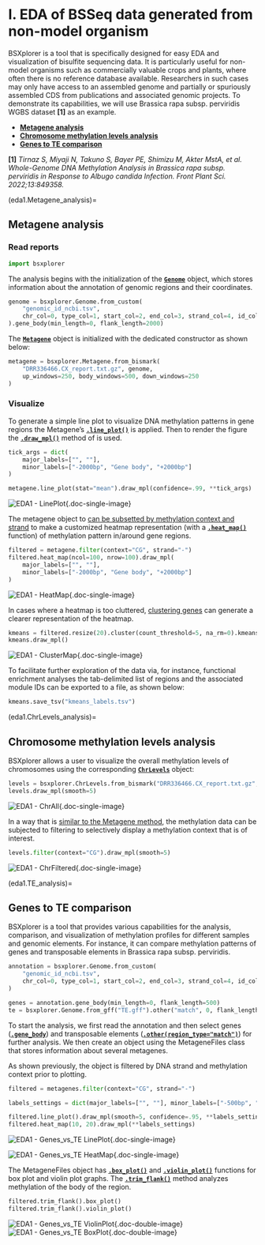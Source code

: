 # I. EDA of BSSeq data generated from non-model organism

BSXplorer is a tool that is specifically designed for easy EDA and visualization of bisulfite sequencing data. 
It is particularly useful for non-model organisms such as commercially valuable crops and plants, 
where often there is no reference database available. 
Researchers in such cases may only have access to an assembled genome and partially or 
spuriously assembled CDS from publications and associated genomic projects. 
To demonstrate its capabilities, we will use Brassica rapa subsp. perviridis WGBS dataset **[1]** as an example.

- [**Metagene analysis**](eda1.Metagene_analysis)
- [**Chromosome methylation levels analysis**](eda1.ChrLevels_analysis)
- [**Genes to TE comparison**](eda1.TE_analysis)

**[1]** _Tirnaz S, Miyaji N, Takuno S, Bayer PE, Shimizu M, Akter MstA, et al. Whole-Genome DNA Methylation Analysis in 
Brassica rapa subsp. perviridis in Response to Albugo candida Infection. Front Plant Sci. 2022;13:849358._

(eda1.Metagene_analysis)=
## Metagene analysis

### Read reports

```python
import bsxplorer
```

The analysis begins with the initialization of the [**`Genome`**](bsxplorer.Genome) object, 
which stores information about the annotation of genomic regions and their coordinates.

```python
genome = bsxplorer.Genome.from_custom(
    "genomic_id_ncbi.tsv",
    chr_col=0, type_col=1, start_col=2, end_col=3, strand_col=4, id_col=5, has_header=True
).gene_body(min_length=0, flank_length=2000)
```

The [**`Metagene`**](bsxplorer.Metagene) object is initialized with the dedicated constructor as shown below:

```python
metagene = bsxplorer.Metagene.from_bismark(
    "DRR336466.CX_report.txt.gz", genome, 
    up_windows=250, body_windows=500, down_windows=250
)
```

### Visualize

To generate a simple line plot to visualize DNA methylation patterns in gene regions the 
Metagene’s  [**`.line_plot()`**](bsxplorer.Metagene.line_plot) is applied. 
Then to render the figure the [**`.draw_mpl()`**](bsxplorer.LinePlot.draw_mpl) method of is used.

```python
tick_args = dict(
    major_labels=["", ""], 
    minor_labels=["-2000bp", "Gene body", "+2000bp"]
)

metagene.line_plot(stat="mean").draw_mpl(confidence=.99, **tick_args)
```

![EDA1 - LinePlot](../images/eda1nonmodel/lp.png){.doc-single-image}

The metagene object to [can be subsetted by methylation context and strand](bsxplorer.Metagene.filter) to make a 
customized heatmap representation (with a [**`.heat_map()`**](bsxplorer.Metagene.heat_map) function) 
of methylation pattern in/around gene regions.

```python
filtered = metagene.filter(context="CG", strand="-")
filtered.heat_map(ncol=100, nrow=100).draw_mpl(
    major_labels=["", ""], 
    minor_labels=["-2000bp", "Gene body", "+2000bp"]
)
```

![EDA1 - HeatMap](../images/eda1nonmodel/hm.png){.doc-single-image}

In cases where a heatmap is too cluttered, [clustering genes](bsxplorer.Metagene.cluster) can generate a clearer representation of the heatmap.

```python
kmeans = filtered.resize(20).cluster(count_threshold=5, na_rm=0).kmeans(n_clusters=10)
kmeans.draw_mpl()
```

![EDA1 - ClusterMap](../images/eda1nonmodel/cm.png){.doc-single-image}

To facilitate further exploration of the data via, for instance, functional enrichment analyses the tab-delimited list 
of regions and the associated module IDs can be exported to a file, as shown below:

```python
kmeans.save_tsv("kmeans_labels.tsv")
```

(eda1.ChrLevels_analysis)=
## Chromosome methylation levels analysis

BSXplorer allows a user to visualize the overall methylation levels of chromosomes using the corresponding 
[**`ChrLevels`**](bsxplorer.ChrLevels) object:

```python
levels = bsxplorer.ChrLevels.from_bismark("DRR336466.CX_report.txt.gz", chr_min_length=10**6, window_length=10**6)
levels.draw_mpl(smooth=5)
```

![EDA1 - ChrAll](../images/eda1nonmodel/chr_all.png){.doc-single-image}

In a way that is [similar to the Metagene method](bsxplorer.ChrLevels.filter), the methylation data 
can be subjected to filtering to selectively display a methylation context that is of interest.

```python
levels.filter(context="CG").draw_mpl(smooth=5)
```

![EDA1 - ChrFiltered](../images/eda1nonmodel/chr_filtered.png){.doc-single-image}

(eda1.TE_analysis)=
## Genes to TE comparison

BSXplorer is a tool that provides various capabilities for the analysis, comparison, 
and visualization of methylation profiles for different samples and genomic elements. 
For instance, it can compare methylation patterns of genes and transposable elements in Brassica rapa subsp. perviridis.

```python
annotation = bsxplorer.Genome.from_custom(
    "genomic_id_ncbi.tsv",
    chr_col=0, type_col=1, start_col=2, end_col=3, strand_col=4, id_col=5,    has_header=True
)

genes = annotation.gene_body(min_length=0, flank_length=500)
te = bsxplorer.Genome.from_gff("TE.gff").other("match", 0, flank_length=500)
```

To start the analysis, we first read the annotation and then select genes ([**`.gene_body`**](bsxplorer.Genome.gene_body)) 
and transposable elements ([**`.other(region_type="match")`**](bsxplorer.Genome.other)) for further analysis. 
We then create an object using the MetageneFiles class that stores information about several metagenes.

As shown previously, the object is filtered by DNA strand and methylation context prior to plotting.

```python
filtered = metagenes.filter(context="CG", strand="-")

labels_settings = dict(major_labels=["", ""], minor_labels=["-500bp", "Body", "+500bp"])

filtered.line_plot().draw_mpl(smooth=5, confidence=.95, **labels_settings)
filtered.heat_map(10, 20).draw_mpl(**labels_settings)
```

![EDA1 - Genes_vs_TE LinePlot](../images/eda1nonmodel/g_vs_te_lp.png){.doc-single-image}

![EDA1 - Genes_vs_TE HeatMap](../images/eda1nonmodel/g_vs_te_hm.png){.doc-single-image}

The MetageneFiles object has [**`.box_plot()`**](bsxplorer.MetageneFiles.box_plot) and 
[**`.violin_plot()`**](bsxplorer.MetageneFiles.violun_plot) functions for box plot and violin plot graphs. 
The [**`.trim_flank()`**](bsxplorer.MetageneFiles.trim_flank) method analyzes methylation of the body of the region.

```python
filtered.trim_flank().box_plot()
filtered.trim_flank().violin_plot()
```

![EDA1 - Genes_vs_TE ViolinPlot](../images/eda1nonmodel/g_vs_te_bp.png){.doc-double-image}
![EDA1 - Genes_vs_TE BoxPlot](../images/eda1nonmodel/g_vs_te_vp.png){.doc-double-image}